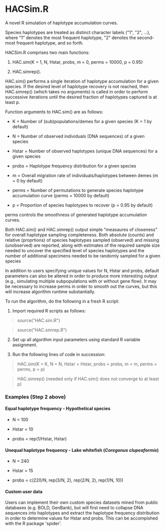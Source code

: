 # HACSim.R

A novel R simulation of haplotype accumulation curves.

Species haplotypes are treated as distinct character labels ("1", "2", ...), where "1" denotes the most frequent haplotype, "2" denotes the second-most frequent haplotype, and so forth.

HACSim.R comprises two main functions: 

1. HAC.sim(K = 1, N, Hstar, probs, m = 0, perms = 10000, p = 0.95)

2. HAC.simrep().

HAC.sim() performs a single iteration of haplotype accumulation for a given species. If the desired level of haplotype recovery is not reached, then HAC.simrep() (which takes no arguments) is called in order to perform successive iterations until the desired fraction of haplotypes captured is at least p.

Function arguments to HAC.sim() are as follows:

* K = Number of (sub)populations/demes for a given species (K = 1 by default)

* N = Number of observed individuals (DNA sequences) of a given species 

* Hstar = Number of observed haplotypes (unique DNA sequences) for a given species

* probs = Haplotype frequency distribution for a given species

* m = Overall migration rate of individuals/haplotypes between demes (m = 0 by default)

* perms = Number of permutations to generate species haplotype accumulation curve (perms = 10000 by default)

* p = Proportion of species haplotypes to recover (p = 0.95 by default)

perms controls the smoothness of generated haplotype accumulation curves.

Both HAC.sim() and HAC.simrep() output simple "measaures of closeness" for overall haplotype sampling completeness. Both absolute (counts) and relative (proprtions) of species haplotypes sampled (observed) and missing (unobserved) are reported, along with estimates of the required sample size needed to uncover the specified level of species haplotypes and the number of additional specimens needed to be randomly sampled for a given species 

In addition to users specifying unique values for N, Hstar and probs, default parameters can also be altered in order to produce more interesting output (e.g., simulating multiple subpopulations with or without gene flow). It may be necessary to increase perms in order to smooth out the curves, but this will increase algorithm runtime substantially.  

To run the algorithm, do the following in a fresh R script:

1. Import required R scripts as follows:

> source("HAC.sim.R")

> source("HAC.simrep.R")

2. Set up all algorithm input parameters using standard R variable assignment. 

3. Run the following lines of code in succession:

> HAC.sim(K = K, N = N, Hstar = Hstar, probs = probs, m = m, perms = perms, p = p)

> HAC.simrep() (needed only if HAC.sim() does not converge to at least p)


### Examples (Step 2 above) ###

#### Equal haplotype frequency - Hypothetical species ####

* N = 100

* Hstar = 10

* probs = rep(1/Hstar, Hstar)

#### Unequal haplotype frequency - Lake whitefish (*Coregonus clupeaformis*) ####

* N = 240
 
* Hstar = 15
 
* probs = c(220/N, rep(3/N, 2), rep(2/N, 2), rep(1/N, 10))

#### Custom user data ####

Users can implement their own custom species datasets mined from public databases (e.g. BOLD, GenBank), but will first need to collapse DNA sequences into haplotypes and extract the haplotype frequency distribution in order to determine values for Hstar and probs. This can be accompished with the R package 'spider'. 
